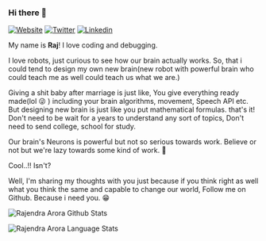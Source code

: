 ### Hi there 👋


[![Website](https://img.shields.io/badge/website-FFA500?style=for-the-badge&logo=rss&logoColor=white)](https://rajendraarora.com)
[![Twitter](https://img.shields.io/badge/Twitter-1DA1F2?style=for-the-badge&logo=twitter&logoColor=white)](https://twitter.com/rajendraarora16)
[![Linkedin](https://img.shields.io/badge/LinkedIn-0077B5?style=for-the-badge&logo=linkedin&logoColor=white)](https://www.linkedin.com/in/arorar16/)

My name is **Raj**! I love coding and debugging. 

I love robots, just curious to see how our brain actually works. So, that i could tend to design my own new brain(new robot with powerful brain who could teach me as well could teach us what we are.)

Giving a shit baby after marriage is just like, You give everything ready made(lol 😜 ) including your brain algorithms, movement, Speech API etc. But designing new brain is just like you put mathematical formulas. that's it! Don't need to be wait for a years to understand any sort of topics, Don't need to send college, school for study.

Our brain's Neurons is powerful but not so serious towards work. Believe or not but we're lazy towards some kind of work. 😬

Cool..!! Isn't?

Well, I'm sharing my thoughts with you just because if you think right as well what you think the same and capable to change our world, Follow me on Github. Because i need you. 😁


![Rajendra Arora Github Stats](https://github-readme-stats.anuraghazra1.vercel.app/api?username=rajendraarora16&show_icons=true&include_all_commits=true&theme=radical)

![Rajendra Arora Language Stats](https://github-readme-stats.anuraghazra1.vercel.app/api/top-langs/?username=rajendraarora16&layout=compact&theme=radical)
